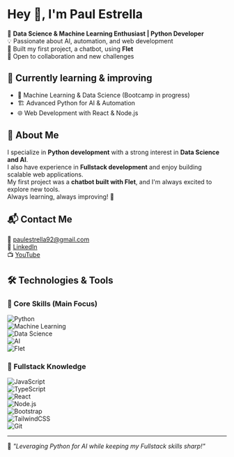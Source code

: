 # Hey 👋, I'm Paul Estrella  

🚀 **Data Science & Machine Learning Enthusiast | Python Developer**  
💡 Passionate about AI, automation, and web development  
🤖 Built my first project, a chatbot, using **Flet**  
🤝 Open to collaboration and new challenges  

## 🌱 Currently learning & improving  
- 🤖 Machine Learning & Data Science (Bootcamp in progress)  
- 🏗️ Advanced Python for AI & Automation  
- 🌐 Web Development with React & Node.js  

## 🚀 About Me  
I specialize in **Python development** with a strong interest in **Data Science and AI**.  
I also have experience in **Fullstack development** and enjoy building scalable web applications.  
My first project was a **chatbot built with Flet**, and I'm always excited to explore new tools.  
Always learning, always improving! 🚀  

## 📬 Contact Me  
📧 paulestrella92@gmail.com  
💼 [LinkedIn](https://www.linkedin.com/in/tuusuario)  
📺 [YouTube](https://www.youtube.com/tu-canal)  

## 🛠️ Technologies & Tools  
### **🔹 Core Skills (Main Focus)**  
![Python](https://img.shields.io/badge/Python-3776AB?style=flat&logo=python&logoColor=white)  
![Machine Learning](https://img.shields.io/badge/Machine_Learning-FF6F00?style=flat&logo=scikitlearn&logoColor=white)  
![Data Science](https://img.shields.io/badge/Data_Science-3776AB?style=flat&logo=pandas&logoColor=white)  
![AI](https://img.shields.io/badge/Artificial_Intelligence-20232A?style=flat&logo=tensorflow&logoColor=FF6F00)  
![Flet](https://img.shields.io/badge/Flet-0085FF?style=flat&logo=python&logoColor=white)  

### **🔹 Fullstack Knowledge**  
![JavaScript](https://img.shields.io/badge/JavaScript-F7DF1E?style=flat&logo=javascript&logoColor=black)  
![TypeScript](https://img.shields.io/badge/TypeScript-3178C6?style=flat&logo=typescript&logoColor=white)  
![React](https://img.shields.io/badge/React-20232A?style=flat&logo=react&logoColor=61DAFB)  
![Node.js](https://img.shields.io/badge/Node.js-339933?style=flat&logo=nodedotjs&logoColor=white)  
![Bootstrap](https://img.shields.io/badge/Bootstrap-7952B3?style=flat&logo=bootstrap&logoColor=white)  
![TailwindCSS](https://img.shields.io/badge/TailwindCSS-06B6D4?style=flat&logo=tailwindcss&logoColor=white)  
![Git](https://img.shields.io/badge/Git-F05032?style=flat&logo=git&logoColor=white)  

---

📌 _"Leveraging Python for AI while keeping my Fullstack skills sharp!"_  

